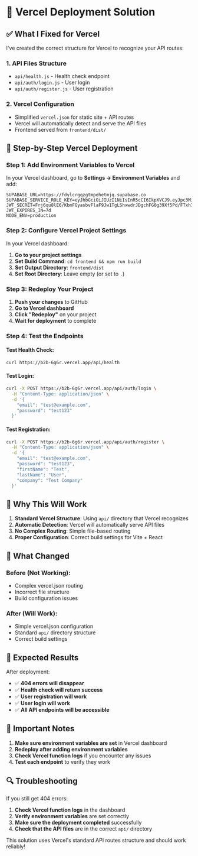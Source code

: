 # 🚀 Vercel Deployment Solution

## ✅ What I Fixed for Vercel

I've created the correct structure for Vercel to recognize your API routes:

### 1. API Files Structure
- `api/health.js` - Health check endpoint
- `api/auth/login.js` - User login
- `api/auth/register.js` - User registration

### 2. Vercel Configuration
- Simplified `vercel.json` for static site + API routes
- Vercel will automatically detect and serve the API files
- Frontend served from `frontend/dist/`

## 🚀 Step-by-Step Vercel Deployment

### Step 1: Add Environment Variables to Vercel

In your Vercel dashboard, go to **Settings → Environment Variables** and add:

```env
SUPABASE_URL=https://fdylcrgqzgtmpehetmjq.supabase.co
SUPABASE_SERVICE_ROLE_KEY=eyJhbGciOiJIUzI1NiIsInR5cCI6IkpXVCJ9.eyJpc3MiOiJzdXBhYmFzZSIsInJlZiI6ImZdeWxjcmdxemd0bXBlaGV0bWpxIiwicm9sZSI6InNlcnZpY2Vfcm9sZSIsImlhdCI6MTc1NzE1ODg5NSwiZXhwIjoyMDcyNzM0ODk1fQ.0G5DahUWFZiDaUDNe9i4mc319_Ko23CGQljUcmnaTxo
JWT_SECRET=Frj6qu8lE6/KbmFGyasbvFlaF9Jw1TgLShxwdrJDgchFG0g39Xf5Pd/FTxh7gxgAv17l8zBFdWzQvHtUtMnBlg==
JWT_EXPIRES_IN=7d
NODE_ENV=production
```

### Step 2: Configure Vercel Project Settings

In your Vercel dashboard:

1. **Go to your project settings**
2. **Set Build Command**: `cd frontend && npm run build`
3. **Set Output Directory**: `frontend/dist`
4. **Set Root Directory**: Leave empty (or set to `.`)

### Step 3: Redeploy Your Project

1. **Push your changes** to GitHub
2. **Go to Vercel dashboard**
3. **Click "Redeploy"** on your project
4. **Wait for deployment** to complete

### Step 4: Test the Endpoints

#### Test Health Check:
```bash
curl https://b2b-6g6r.vercel.app/api/health
```

#### Test Login:
```bash
curl -X POST https://b2b-6g6r.vercel.app/api/auth/login \
  -H "Content-Type: application/json" \
  -d '{
    "email": "test@example.com",
    "password": "test123"
  }'
```

#### Test Registration:
```bash
curl -X POST https://b2b-6g6r.vercel.app/api/auth/register \
  -H "Content-Type: application/json" \
  -d '{
    "email": "test@example.com",
    "password": "test123",
    "firstName": "Test",
    "lastName": "User",
    "company": "Test Company"
  }'
```

## 🎯 Why This Will Work

1. **Standard Vercel Structure**: Using `api/` directory that Vercel recognizes
2. **Automatic Detection**: Vercel will automatically serve API files
3. **No Complex Routing**: Simple file-based routing
4. **Proper Configuration**: Correct build settings for Vite + React

## 🔧 What Changed

### Before (Not Working):
- Complex vercel.json routing
- Incorrect file structure
- Build configuration issues

### After (Will Work):
- Simple vercel.json configuration
- Standard `api/` directory structure
- Correct build settings

## 🎉 Expected Results

After deployment:
- ✅ **404 errors will disappear**
- ✅ **Health check will return success**
- ✅ **User registration will work**
- ✅ **User login will work**
- ✅ **All API endpoints will be accessible**

## 🚨 Important Notes

1. **Make sure environment variables are set** in Vercel dashboard
2. **Redeploy after adding environment variables**
3. **Check Vercel function logs** if you encounter any issues
4. **Test each endpoint** to verify they work

## 🔍 Troubleshooting

If you still get 404 errors:

1. **Check Vercel function logs** in the dashboard
2. **Verify environment variables** are set correctly
3. **Make sure the deployment completed** successfully
4. **Check that the API files** are in the correct `api/` directory

This solution uses Vercel's standard API routes structure and should work reliably!
